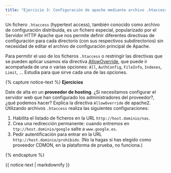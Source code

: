 ```yaml
---
title: "Ejercicio 3: Configuración de apache mediante archivo .htaccess"
---
```


Un fichero ``.htaccess`` (hypertext access), también conocido como archivo de configuración distribuida, es un fichero especial, popularizado por el Servidor HTTP Apache que nos permite definir diferentes directivas de configuración para cada directorio (con sus respectivos subdirectorios) sin necesidad de editar el archivo de configuración principal de Apache.

Para permitir el uso de los ficheros `.htaccess` o restringir las directivas que se pueden aplicar usamos ela directiva [AllowOverride](http://httpd.apache.org/docs/2.4/mod/core.html#allowoverride>), que puede ir acompañada de una o varias opciones: ``All``, ``AuthConfig``, ``FileInfo``, ``Indexes``, ``Limit``, ... Estudia para que sirve cada una de las opciones.

{% capture notice-text %}
**Ejercicios**

Date de alta en un **proveedor de hosting**. ¿Si necesitamos configurar el servidor web que han configurado los administradores del proveedor?, ¿qué podemos hacer? Explica la directiva ``AllowOverride`` de apache2. Utilizando archivos `.htaccess` realiza las siguientes configuraciones:

1. Habilita el listado de ficheros en la URL  ``http://host.dominio/nas``.
2. Crea una redirección permanente: cuando entremos en ``ttp://host.dominio/google`` salte a ``www.google.es``.
3. Pedir autentificación para entrar en la URL ``http://host.dominio/prohibido``. (No la hagas si has elegido como proveedor CDMON, en la plataforma de prueba, no funciona.)

{% endcapture %}<div class="notice--info">{{ notice-text | markdownify }}</div>
